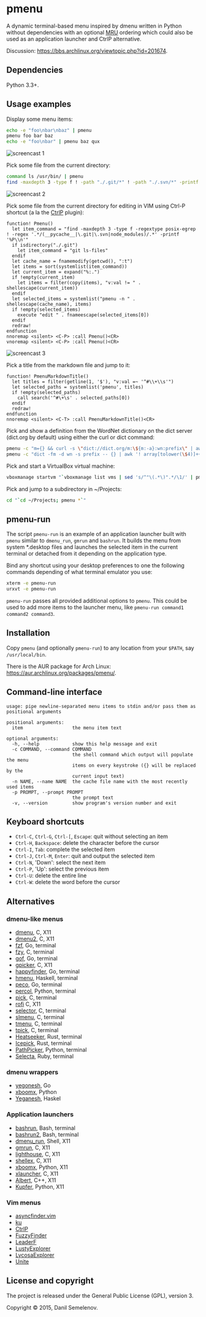# pmenu
A dynamic terminal-based menu inspired by dmenu written in Python without dependencies with an optional [MRU](https://en.wikipedia.org/wiki/Most_Recently_Used) ordering which could also be used as an application launcher and CtrlP alternative.

Discussion: https://bbs.archlinux.org/viewtopic.php?id=201674.

## Dependencies

Python 3.3+.

## Usage examples

Display some menu items:

```bash
echo -e "foo\nbar\nbaz" | pmenu
pmenu foo bar baz
echo -e "foo\nbar" | pmenu baz qux
```

![screencast 1](https://raw.githubusercontent.com/sgtpep/pmenu/master/screencasts/1.gif)

Pick some file from the current directory:

```bash
command ls /usr/bin/ | pmenu
find -maxdepth 3 -type f ! -path "./.git/*" ! -path "./.svn/*" -printf '%P\n' | LC_COLLATE=C sort | pmenu
```

![screencast 2](https://raw.githubusercontent.com/sgtpep/pmenu/master/screencasts/2.gif)

Pick some file from the current directory for editing in VIM using Ctrl-P shortcut (a la the [CtrlP](http://kien.github.io/ctrlp.vim/) plugin):

```vim
function! Pmenu()
  let item_command = "find -maxdepth 3 -type f -regextype posix-egrep ! -regex '.*/(__pycache__|\.git|\.svn|node_modules)/.*' -printf '%P\\n'"
  if isdirectory("./.git")
    let item_command = "git ls-files"
  endif
  let cache_name = fnamemodify(getcwd(), ":t")
  let items = sort(systemlist(item_command))
  let current_item = expand("%:.")
  if !empty(current_item)
    let items = filter(copy(items), "v:val != " . shellescape(current_item))
  endif
  let selected_items = systemlist("pmenu -n " . shellescape(cache_name), items)
  if !empty(selected_items)
    execute "edit " . fnameescape(selected_items[0])
  endif
  redraw!
endfunction
nnoremap <silent> <C-P> :call Pmenu()<CR>
vnoremap <silent> <C-P> :call Pmenu()<CR>
```

![screencast 3](https://raw.githubusercontent.com/sgtpep/pmenu/master/screencasts/3.gif)

Pick a title from the markdown file and jump to it:

```vim
function! PmenuMarkdownTitle()
  let titles = filter(getline(1, '$'), "v:val =~ '^#\\+\\s'")
  let selected_paths = systemlist('pmenu', titles)
  if !empty(selected_paths)
    call search('^#\+\s' . selected_paths[0])
  endif
  redraw!
endfunction
nnoremap <silent> <C-T> :call PmenuMarkdownTitle()<CR>
```

Pick and show a definition from the WordNet dictionary on the dict server (dict.org by default) using either the curl or dict command:

```bash
pmenu -c "m={} && curl -s \"dict://dict.org/m:\${m:-a}:wn:prefix\" | awk -F \\\" '! array[tolower(\$2)]++ { print \$2 }'" | xargs -I '{}' curl -s "dict://dict.org/d:{}:wn" | grep -vP "^(\d+ |\.)" | less
pmenu -c "dict -fm -d wn -s prefix -- {} | awk '! array[tolower(\$4)]++ { print \$4 }'" | xargs dict -d wn | less
```

Pick and start a VirtualBox virtual machine:

```bash
vboxmanage startvm "`vboxmanage list vms | sed 's/^"\(.*\)".*/\1/' | pmenu`"
```

Pick and jump to a subdirectory in ~/Projects:

```bash
cd "`cd ~/Projects; pmenu *`"
```

## pmenu-run

The script `pmenu-run` is an example of an application launcher built with `pmenu` similar to `dmenu_run`, `gmrun` and `bashrun`. It builds the menu from system \*.desktop files and launches the selected item in the current terminal or detached from it depending on the application type.

Bind any shortcut using your desktop preferences to one the following commands depending of what terminal emulator you use:

```bash
xterm -e pmenu-run
urxvt -e pmenu-run
```

`pmenu-run` passes all provided additional options to `pmenu`. This could be used to add more items to the launcher menu, like `pmenu-run command1 command2 command3`.

## Installation

Copy `pmenu` (and optionally `pmenu-run`) to any location from your `$PATH`, say `/usr/local/bin`.

There is the AUR package for Arch Linux: https://aur.archlinux.org/packages/pmenu/.

## Command-line interface

```
usage: pipe newline-separated menu items to stdin and/or pass them as positional arguments

positional arguments:
  item                  the menu item text

optional arguments:
  -h, --help            show this help message and exit
  -c COMMAND, --command COMMAND
                        the shell command which output will populate the menu
                        items on every keystroke ({} will be replaced by the
                        current input text)
  -n NAME, --name NAME  the cache file name with the most recently used items
  -p PROMPT, --prompt PROMPT
                        the prompt text
  -v, --version         show program's version number and exit
```

## Keyboard shortcuts

- `Ctrl-C`, `Ctrl-G`, `Ctrl-[`, `Escape`: quit without selecting an item
- `Ctrl-H`, `Backspace`: delete the character before the cursor
- `Ctrl-I`, `Tab`: complete the selected item
- `Ctrl-J`, `Ctrl-M`, `Enter`: quit and output the selected item
- `Ctrl-N`, 'Down': select the next item
- `Ctrl-P`, 'Up': select the previous item
- `Ctrl-U`: delete the entire line
- `Ctrl-W`: delete the word before the cursor

## Alternatives

### dmenu-like menus

- [dmenu](http://tools.suckless.org/dmenu/), C, X11
- [dmenu2](https://bitbucket.org/melek/dmenu2), C, X11
- [fzf](https://github.com/junegunn/fzf), Go, terminal
- [fzy](https://github.com/jhawthorn/fzy), C, terminal
- [gof](https://github.com/mattn/gof), Go, terminal
- [gpicker](http://www.nongnu.org/gpicker/), C, X11
- [happyfinder](https://github.com/hugows/hf), Go, terminal
- [hmenu](https://github.com/sulami/hmenu), Haskell, terminal
- [peco](https://github.com/peco/peco), Go, terminal
- [percol](https://github.com/mooz/percol), Python, terminal
- [pick](https://github.com/thoughtbot/pick), C, terminal
- [rofi](https://github.com/DaveDavenport/rofi) C, X11
- [selector](http://fleuret.org/cgi-bin/gitweb/gitweb.cgi?p=selector), C, terminal
- [slmenu](https://bitbucket.org/rafaelgg/slmenu), C, terminal
- [tmenu](https://github.com/dhamidi/tmenu), C, terminal
- [tpick](https://github.com/smblott-github/tpick), C, terminal
- [Heatseeker](https://github.com/rschmitt/heatseeker), Rust, terminal
- [Icepick](https://github.com/felipesere/icepick), Rust, terminal
- [PathPicker](https://facebook.github.io/PathPicker/), Python, terminal
- [Selecta](https://github.com/garybernhardt/selecta), Ruby, terminal

### dmenu wrappers

- [yegonesh](https://github.com/klowner/yegonesh), Go
- [xboomx](https://github.com/victorhaggqvist/xboomx), Python
- [Yeganesh](http://dmwit.com/yeganesh/), Haskel

### Application launchers

- [bashrun](http://bashrun.sourceforge.net/), Bash, terminal
- [bashrun2](http://henning-bekel.de/bashrun2/), Bash, terminal
- [dmenu\_run](http://tools.suckless.org/dmenu/), Shell, X11
- [gmrun](http://sourceforge.net/projects/gmrun/), C, X11
- [lighthouse](https://github.com/emgram769/lighthouse), C, X11
- [shellex](https://github.com/Merovius/shellex), C, X11
- [xboomx](https://github.com/victorhaggqvist/xboomx), Python, X11
- [xlauncher](https://github.com/vatriani/xlauncher), C, X11
- [Albert](https://github.com/ManuelSchneid3r/albert), C++, X11
- [Kupfer](http://engla.github.io/kupfer/), Python, X11

### Vim menus

- [asyncfinder.vim](https://github.com/vim-scripts/asyncfinder.vim)
- [ku](http://www.vim.org/scripts/script.php?script_id=2337)
- [CtrlP](http://kien.github.io/ctrlp.vim/)
- [FuzzyFinder](http://www.vim.org/scripts/script.php?script_id=1984)
- [LeaderF](https://github.com/Yggdroot/LeaderF)
- [LustyExplorer](http://www.vim.org/scripts/script.php?script_id=1890)
- [LycosaExplorer](http://www.vim.org/scripts/script.php?script_id=3659)
- [Unite](https://github.com/Shougo/unite.vim)

## License and copyright

The project is released under the General Public License (GPL), version 3.

Copyright © 2015, Danil Semelenov.
